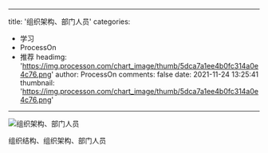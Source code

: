 
---
title: '组织架构、部门人员'
categories: 
 - 学习
 - ProcessOn
 - 推荐
headimg: 'https://img.processon.com/chart_image/thumb/5dca7a1ee4b0fc314a0e4c76.png'
author: ProcessOn
comments: false
date: 2021-11-24 13:25:41
thumbnail: 'https://img.processon.com/chart_image/thumb/5dca7a1ee4b0fc314a0e4c76.png'
---

<div>   
<img class="thumb" alt="组织架构、部门人员" src="https://img.processon.com/chart_image/thumb/5dca7a1ee4b0fc314a0e4c76.png" referrerpolicy="no-referrer">
<p>组织结构、组织架构、部门人员</p>  
</div>
            